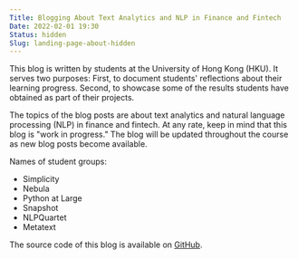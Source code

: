 ```yaml
---
Title: Blogging About Text Analytics and NLP in Finance and Fintech
Date: 2022-02-01 19:30
Status: hidden
Slug: landing-page-about-hidden
---
```


This blog is written by students at the University of Hong Kong
(HKU). It serves two purposes: First, to document students'
reflections about their learning progress. Second, to showcase some of
the results students have obtained as part of their projects.

The topics of the blog posts are about text analytics and natural
language processing (NLP) in finance and fintech. At any rate, keep in
mind that this blog is "work in progress." The blog will be updated
throughout the course as new blog posts become available.

Names of student groups:

  * Simplicity
  * Nebula
  * Python at Large
  * Snapshot
  * NLPQuartet
  * Metatext

The source code of this blog is available on
[GitHub](https://github.com/buehlmaier/FINA4350-student-blog-2022-01).
